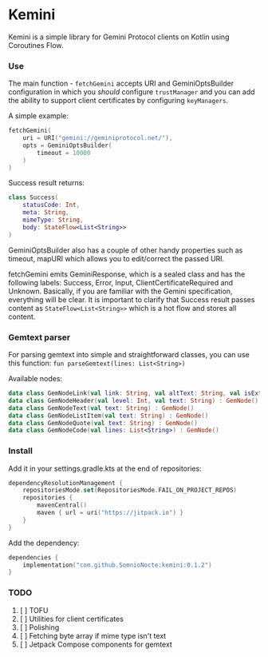 # Kemini

Kemini is a simple library for Gemini Protocol clients on Kotlin using Coroutines Flow.

### Use

The main function - `fetchGemini` accepts URI and GeminiOptsBuilder configuration in which you _should_ configure `trustManager` and you can add the ability to support client certificates by configuring `keyManagers`.

A simple example:

```kotlin
fetchGemini(
    uri = URI("gemini://geminiprotocol.net/"),
    opts = GeminiOptsBuilder(
        timeout = 10000
    )
)
```

Success result returns:

```kotlin
class Success(
    statusCode: Int,
    meta: String,
    mimeType: String,
    body: StateFlow<List<String>>
)
```

GeminiOptsBuilder also has a couple of other handy properties such as timeout, mapURI which allows you to edit/correct the passed URI.

fetchGemini emits GeminiResponse, which is a sealed class and has the following labels: Success, Error, Input, ClientCertificateRequired and Unknown. Basically, if you are familiar with the Gemini specification, everything will be clear. It is important to clarify that Success result passes content as `StateFlow<List<String>>` which is a hot flow and stores all content.

### Gemtext parser

For parsing gemtext into simple and straightforward classes, you can use this function: `fun parseGemtext(lines: List<String>)`

Available nodes: 
```kotlin
data class GemNodeLink(val link: String, val altText: String, val isExternalLink: Boolean, val isImage: Boolean) : GemNode()
data class GemNodeHeader(val level: Int, val text: String) : GemNode()
data class GemNodeText(val text: String) : GemNode()
data class GemNodeListItem(val text: String) : GemNode()
data class GemNodeQuote(val text: String) : GemNode()
data class GemNodeCode(val lines: List<String>) : GemNode()
```

### Install

Add it in your settings.gradle.kts at the end of repositories:

```kotlin
dependencyResolutionManagement {
    repositoriesMode.set(RepositoriesMode.FAIL_ON_PROJECT_REPOS)
    repositories {
        mavenCentral()
        maven { url = uri("https://jitpack.io") }
    }
}
```

Add the dependency:

```kotlin
dependencies {
    implementation("com.github.SomnioNocte:kemini:0.1.2")
}
```

### TODO

1. [ ] TOFU
2. [ ] Utilities for client certificates
3. [ ] Polishing
4. [ ] Fetching byte array if mime type isn't text
5. [ ] Jetpack Compose components for gemtext
